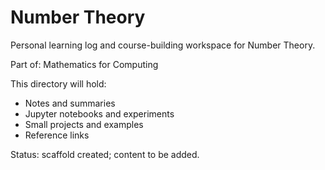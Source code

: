# Number Theory

Personal learning log and course-building workspace for Number Theory.

Part of: Mathematics for Computing

This directory will hold:
- Notes and summaries
- Jupyter notebooks and experiments
- Small projects and examples
- Reference links

Status: scaffold created; content to be added.
